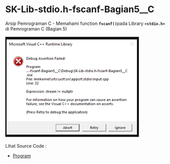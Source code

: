 # SK-Lib-stdio.h-fscanf-Bagian5__C
Arsip Pemrograman C - Memahami function <code><b>fscanf()</b></code>pada Library <code><b>&lt;stdio.h></b></code> di Pemrograman C (Bagian 5)<br><br>
<img src="https://github.com/RizkyKhapidsyah/SK-Lib-stdio.h-fscanf-Bagian5__C/blob/master/SK-Lib-stdio.h-fscanf-Bagian5__C/result/001.PNG"><br><br>
Lihat Source Code : <br>
- <a href="https://github.com/RizkyKhapidsyah/SK-Lib-stdio.h-fscanf-Bagian5__C/blob/master/SK-Lib-stdio.h-fscanf-Bagian5__C/Source.c">Program</a>
